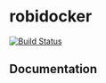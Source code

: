 # robidocker

[![Build Status](https://travis-ci.org/robisys/robidock.svg)](https://travis-ci.org/robisys/robidock)

## Documentation
